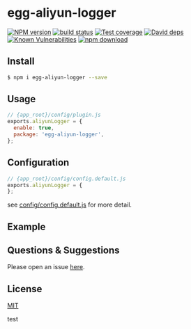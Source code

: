 # egg-aliyun-logger

[![NPM version][npm-image]][npm-url]
[![build status][travis-image]][travis-url]
[![Test coverage][codecov-image]][codecov-url]
[![David deps][david-image]][david-url]
[![Known Vulnerabilities][snyk-image]][snyk-url]
[![npm download][download-image]][download-url]

[npm-image]: https://img.shields.io/npm/v/egg-aliyun-logger.svg?style=flat-square
[npm-url]: https://npmjs.org/package/egg-aliyun-logger
[travis-image]: https://img.shields.io/travis/eggjs/egg-aliyun-logger.svg?style=flat-square
[travis-url]: https://travis-ci.org/eggjs/egg-aliyun-logger
[codecov-image]: https://img.shields.io/codecov/c/github/eggjs/egg-aliyun-logger.svg?style=flat-square
[codecov-url]: https://codecov.io/github/eggjs/egg-aliyun-logger?branch=master
[david-image]: https://img.shields.io/david/eggjs/egg-aliyun-logger.svg?style=flat-square
[david-url]: https://david-dm.org/eggjs/egg-aliyun-logger
[snyk-image]: https://snyk.io/test/npm/egg-aliyun-logger/badge.svg?style=flat-square
[snyk-url]: https://snyk.io/test/npm/egg-aliyun-logger
[download-image]: https://img.shields.io/npm/dm/egg-aliyun-logger.svg?style=flat-square
[download-url]: https://npmjs.org/package/egg-aliyun-logger

<!--
Description here.
-->

## Install

```bash
$ npm i egg-aliyun-logger --save
```

## Usage

```js
// {app_root}/config/plugin.js
exports.aliyunLogger = {
  enable: true,
  package: 'egg-aliyun-logger',
};
```

## Configuration

```js
// {app_root}/config/config.default.js
exports.aliyunLogger = {
};
```

see [config/config.default.js](config/config.default.js) for more detail.

## Example

<!-- example here -->

## Questions & Suggestions

Please open an issue [here](https://github.com/eggjs/egg/issues).

## License

[MIT](LICENSE)


test
